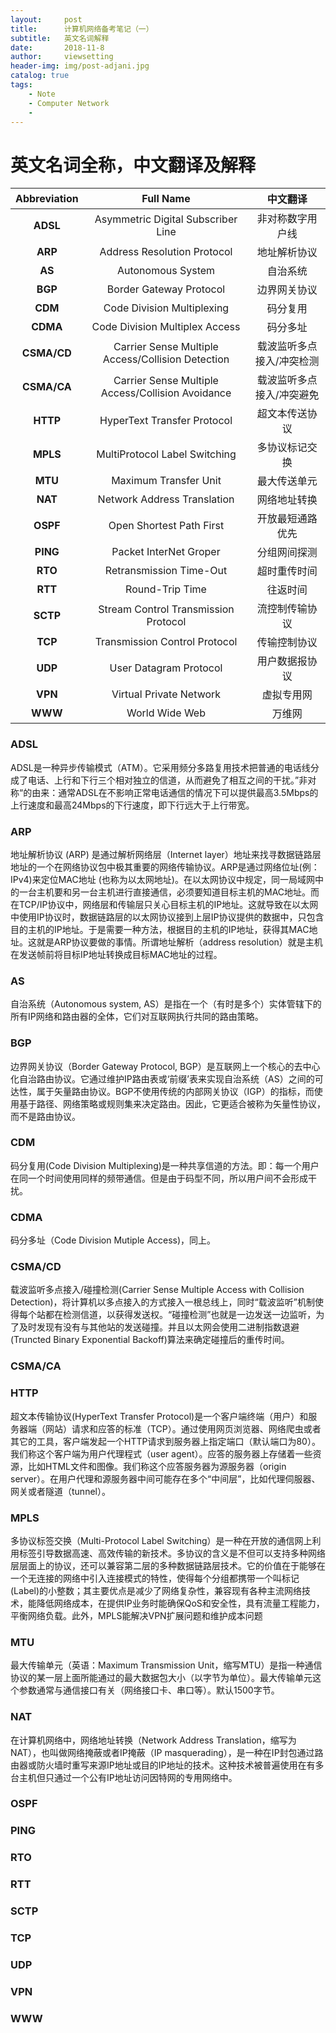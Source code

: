 ```yaml
---
layout:     post
title:      计算机网络备考笔记（一）
subtitle:   英文名词解释
date:       2018-11-8
author:     viewsetting
header-img: img/post-adjani.jpg
catalog: true
tags:
    - Note
    - Computer Network
    - 
---
```


# 英文名词全称，中文翻译及解释

| Abbreviation |                     Full Name                     |         中文翻译          |
| :----------: | :-----------------------------------------------: | :-----------------------: |
|   **ADSL**   |        Asymmetric Digital Subscriber Line         |     非对称数字用户线      |
|   **ARP**    |            Address Resolution Protocol            |       地址解析协议        |
|    **AS**    |                 Autonomous System                 |         自治系统          |
|   **BGP**    |              Border Gateway Protocol              |       边界网关协议        |
|   **CDM**    |            Code Division Multiplexing             |         码分复用          |
|   **CDMA**   |          Code Division Multiplex Access           |         码分多址          |
| **CSMA/CD**  | Carrier Sense Multiple Access/Collision Detection | 载波监听多点接入/冲突检测 |
| **CSMA/CA**  | Carrier Sense Multiple Access/Collision Avoidance | 载波监听多点接入/冲突避免 |
|   **HTTP**   |            HyperText Transfer Protocol            |      超文本传送协议       |
|   **MPLS**   |           MultiProtocol Label Switching           |      多协议标记交换       |
|   **MTU**    |               Maximum Transfer Unit               |       最大传送单元        |
|   **NAT**    |            Network Address Translation            |       网络地址转换        |
|   **OSPF**   |             Open Shortest Path First              |     开放最短通路优先      |
|   **PING**   |              Packet InterNet Groper               |       分组网间探测        |
|   **RTO**    |              Retransmission Time-Out              |       超时重传时间        |
|   **RTT**    |                  Round-Trip Time                  |         往返时间          |
|   **SCTP**   |       Stream Control Transmission Protocol        |      流控制传输协议       |
|   **TCP**    |           Transmission Control Protocol           |       传输控制协议        |
|   **UDP**    |              User Datagram Protocol               |      用户数据报协议       |
|   **VPN**    |              Virtual Private Network              |        虚拟专用网         |
|   **WWW**    |                  World Wide Web                   |          万维网           |

### ADSL

ADSL是一种异步传输模式（ATM）。它采用频分多路复用技术把普通的电话线分成了电话、上行和下行三个相对独立的信道，从而避免了相互之间的干扰。”非对称“的由来：通常ADSL在不影响正常电话通信的情况下可以提供最高3.5Mbps的上行速度和最高24Mbps的下行速度，即下行远大于上行带宽。

### ARP

地址解析协议 (ARP) 是通过解析网络层（Internet layer）地址来找寻数据链路层地址的一个在网络协议包中极其重要的网络传输协议。ARP是通过网络位址(例：IPv4)来定位MAC地址 (也称为以太网地址)。在以太网协议中规定，同一局域网中的一台主机要和另一台主机进行直接通信，必须要知道目标主机的MAC地址。而在TCP/IP协议中，网络层和传输层只关心目标主机的IP地址。这就导致在以太网中使用IP协议时，数据链路层的以太网协议接到上层IP协议提供的数据中，只包含目的主机的IP地址。于是需要一种方法，根据目的主机的IP地址，获得其MAC地址。这就是ARP协议要做的事情。所谓地址解析（address resolution）就是主机在发送帧前将目标IP地址转换成目标MAC地址的过程。

### AS

自治系统（Autonomous system, AS）是指在一个（有时是多个）实体管辖下的所有IP网络和路由器的全体，它们对互联网执行共同的路由策略。

### BGP

边界网关协议（Border Gateway Protocol, BGP）是互联网上一个核心的去中心化自治路由协议。它通过维护IP路由表或‘前缀’表来实现自治系统（AS）之间的可达性，属于矢量路由协议。BGP不使用传统的内部网关协议（IGP）的指标，而使用基于路径、网络策略或规则集来决定路由。因此，它更适合被称为矢量性协议，而不是路由协议。

### CDM

码分复用(Code Division Multiplexing)是一种共享信道的方法。即：每一个用户在同一个时间使用同样的频带通信。但是由于码型不同，所以用户间不会形成干扰。

### CDMA

码分多址（Code Division Mutiple Access)，同上。

### CSMA/CD

载波监听多点接入/碰撞检测(Carrier Sense Multiple Access with Collision Detection)，将计算机以多点接入的方式接入一根总线上，同时“载波监听”机制使得每个站都在检测信道，以获得发送权。“碰撞检测”也就是一边发送一边监听，为了及时发现有没有与其他站的发送碰撞。并且以太网会使用二进制指数退避(Truncted Binary Exponential Backoff)算法来确定碰撞后的重传时间。

### CSMA/CA

### HTTP

超文本传输协议(HyperText Transfer Protocol)是一个客户端终端（用户）和服务器端（网站）请求和应答的标准（TCP）。通过使用网页浏览器、网络爬虫或者其它的工具，客户端发起一个HTTP请求到服务器上指定端口（默认端口为80）。我们称这个客户端为用户代理程式（user agent）。应答的服务器上存储着一些资源，比如HTML文件和图像。我们称这个应答服务器为源服务器（origin server）。在用户代理和源服务器中间可能存在多个“中间层”，比如代理伺服器、网关或者隧道（tunnel）。

### MPLS

多协议标签交换（Multi-Protocol Label Switching）是一种在开放的通信网上利用标签引导数据高速、高效传输的新技术。多协议的含义是不但可以支持多种网络层层面上的协议，还可以兼容第二层的多种数据链路层技术。它的价值在于能够在一个无连接的网络中引入连接模式的特性，使得每个分组都携带一个叫标记(Label)的小整数；其主要优点是减少了网络复杂性，兼容现有各种主流网络技术，能降低网络成本，在提供IP业务时能确保QoS和安全性，具有流量工程能力，平衡网络负载。此外，MPLS能解决VPN扩展问题和维护成本问题

### MTU

最大传输单元（英语：Maximum Transmission Unit，缩写MTU）是指一种通信协议的某一层上面所能通过的最大数据包大小（以字节为单位）。最大传输单元这个参数通常与通信接口有关（网络接口卡、串口等）。默认1500字节。

### NAT

在计算机网络中，网络地址转换（Network Address Translation，缩写为NAT），也叫做网络掩蔽或者IP掩蔽（IP masquerading），是一种在IP封包通过路由器或防火墙时重写来源IP地址或目的IP地址的技术。这种技术被普遍使用在有多台主机但只通过一个公有IP地址访问因特网的专用网络中。

### OSPF



### PING

### RTO

### RTT

### SCTP

### TCP

### UDP

### VPN

### WWW









